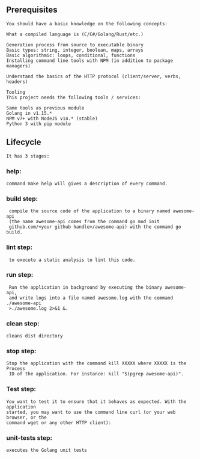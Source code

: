 ## Prerequisites

	You should have a basic knowledge on the following concepts:

	What a compiled language is (C/C#/Golang/Rust/etc.)

	Generation process from source to executable binary
	Basic types: string, integer, boolean, maps, arrays
	Basic algorithmic: loops, conditional, functions
	Installing command line tools with NPM (in addition to package managers)

	Understand the basics of the HTTP protocol (client/server, verbs, headers)

	Tooling
	This project needs the following tools / services:

	Same tools as previous module
	Golang in v1.15.*
	NPM v7+ with NodeJS v14.* (stable)
	Python 3 with pip module

## Lifecycle

	It has 3 stages:
### help:
	command make help will gives a description of every command.

### build step:
	 compile the source code of the application to a binary named awesome-api
	 (the name awesome-api comes from the command go mod init 
	 github.com/<your github handle>/awesome-api) with the command go build.	

### lint step:
	 to execute a static analysis to lint this code.

### run step:
	 Run the application in background by executing the binary awesome-api, 
	 and write logs into a file named awesome.log with the command ./awesome-api
	 >./awesome.log 2>&1 &.

### clean step:
	cleans dist directory

### stop step:
	Stop the application with the command kill XXXXX where XXXXX is the Process
	 ID of the application. For instance: kill "$(pgrep awesome-api)".

### Test step:
	You want to test it to ensure that it behaves as expected. With the application
	started, you may want to use the command line curl (or your web browser, or the
	command wget or any other HTTP client):

### unit-tests step:
	executes the Golang unit tests
